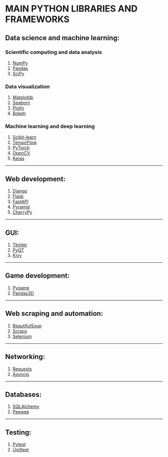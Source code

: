 # MAIN PYTHON LIBRARIES AND FRAMEWORKS

## Data science and machine learning:

### Scientific computing and data analysis

1. <a href="https://numpy.org">NumPy</a>
2. <a href="https://pandas.pydata.org/">Pandas</a>
3. <a href="https://scipy.org">SciPy</a>

### Data visualization

1. <a href="https://matplotlib.org">Matplotlib</a>
2. <a href="https://seaborn.pydata.org/">Seaborn</a>
3. <a href="https://plotly.com">Plotly</a>
4. <a href="https://bokeh.org">Bokeh</a>

### Machine learning and deep learning

1. <a href="https://scikit-learn.org">Scikit-learn</a>
2. <a href="https://tensorflow.org">TensorFlow</a>
3. <a href="https://pytorch.org">PyTorch</a>
4. <a href="https://opencv.org">OpenCV</a>
5. <a href="https://keras.io">Keras</a>

<hr>

## Web development:

1. <a href="https://djangoproject.com">Django</a>
2. <a href="https://flask.palletsprojects.com">Flask</a>	
3. <a href="https://fastapi.tiangolo.com">FastAPI</a>
4. <a href="https://trypyramid.com">Pyramid</a>
5. <a href="https://cherrypy.dev">CherryPy</a>

<hr>

## GUI:

1. <a href="https://docs.python.org/es/3/library/tkinter.html">Tkinter</a>
2. <a href="https://wiki.python.org/moin/PyQt">PyQT</a>	
3. <a href="https://kivy.org">Kivy</a>

<hr>

## Game development:

1. <a href="https://pygame.org">Pygame</a>
2. <a href="https://pandas3d.org">Pandas3D</a>

<hr>

## Web scraping and automation:

1. <a href="https://https://www.crummy.com/software/BeautifulSoup/">BeautifulSoup</a>
2. <a href="https://scrapy.org">Scrapy</a>	
3. <a href="https://selenium.dev">Selenium</a>

<hr>

## Networking:

1. <a href="https://pypi.org/project/requests/">Requests</a>
2. <a href="https://docs.python.org/3/library/asyncio.html">Asyncio</a>

<hr>

## Databases:

1. <a href="https://www.sqlalchemy.org/">SQLAlchemy</a>
2. <a href="http://docs.peewee-orm.com/en/latest/">Peewee</a>

<hr>

## Testing:

1. <a href="https://docs.pytest.org/en/7.4.x/">Pytest</a>
2. <a href="https://docs.python.org/3/library/unittest.html">Unittest</a>	